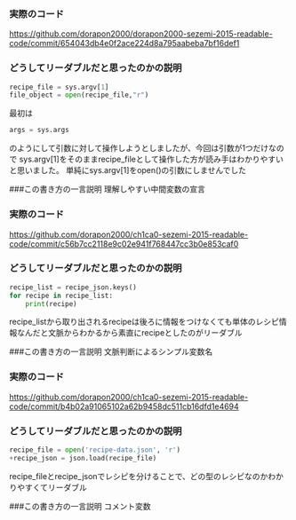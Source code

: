 ### 実際のコード
https://github.com/dorapon2000/dorapon2000-sezemi-2015-readable-code/commit/654043db4e0f2ace224d8a795aabeba7bf16def1

### どうしてリーダブルだと思ったのかの説明
```python
recipe_file = sys.argv[1]
file_object = open(recipe_file,"r")
```

最初は
```python
args = sys.args
```
のようにして引数に対して操作しようとしましたが、今回は引数が1つだけなので
sys.argv[1]をそのままrecipe_fileとして操作した方が読み手はわかりやすいと思いました。
単純にsys.argv[1]をopen()の引数にしませんでした

###この書き方の一言説明
理解しやすい中間変数の宣言


### 実際のコード
https://github.com/dorapon2000/ch1ca0-sezemi-2015-readable-code/commit/c56b7cc2118e9c02e941f768447cc3b0e853caf0

### どうしてリーダブルだと思ったのかの説明
```python
recipe_list = recipe_json.keys()
for recipe in recipe_list:
    print(recipe)
```
recipe_listから取り出されるrecipeは後ろに情報をつけなくても単体のレシピ情報なんだと文脈からわかるから素直にrecipeとしたのがリーダブル

###この書き方の一言説明
文脈判断によるシンプル変数名



### 実際のコード
https://github.com/dorapon2000/ch1ca0-sezemi-2015-readable-code/commit/b4b02a91065102a62b9458dc511cb16dfd1e4694

### どうしてリーダブルだと思ったのかの説明
```python
recipe_file = open('recipe-data.json', 'r')
+recipe_json = json.load(recipe_file)
```
recipe_fileとrecipe_jsonでレシピを分けることで、どの型のレシピなのかわかりやすくてリーダブル

###この書き方の一言説明
コメント変数
